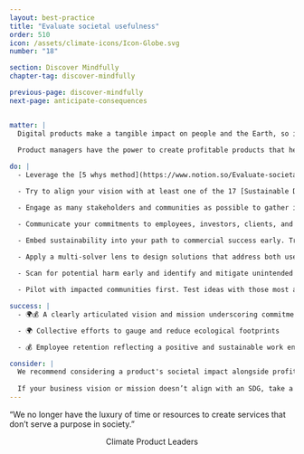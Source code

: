 ```yaml
---
layout: best-practice
title: "Evaluate societal usefulness"
order: 510
icon: /assets/climate-icons/Icon-Globe.svg
number: "18"

section: Discover Mindfully
chapter-tag: discover-mindfully

previous-page: discover-mindfully
next-page: anticipate-consequences


matter: |
  Digital products make a tangible impact on people and the Earth, so it is important to consider the societal impact of what we create. Historically, many companies have focused primarily on financial returns. Now, it has become more common to prioritize the [triple bottom line](https://en.wikipedia.org/wiki/Triple_bottom_line), and begin ESG (Environmental, Social & Governance) reporting. However, these efforts are sometimes disjointed or exclude other important considerations.  
  
  Product managers have the power to create profitable products that help society and reduce harm to the environment simultaneously, rethinking how to solve a problem entirely with radical innovation. Using systems thinking, a product manager can ensure that a single investment (or product) will solve multiple problems. This is called multisolving.

do: |
  - Leverage the [5 whys method](https://www.notion.so/Evaluate-societal-usefulness-152e32ff00fd81e8b2e3dbd488b72dbb?pvs=21) to dial into why a product or feature is needed.

  - Try to align your vision with at least one of the 17 [Sustainable Development Goals (SDGs)](https://www.undp.org/sustainable-development-goals).

  - Engage as many stakeholders and communities as possible to gather input, assess societal needs, and then incorporate their perspectives into the solution design.

  - Communicate your commitments to employees, investors, clients, and other stakeholders.

  - Embed sustainability into your path to commercial success early. Treat it as a value driver and unique selling proposition (USP), especially for B2B and regulated industries.
  
  - Apply a multi-solver lens to design solutions that address both user needs and broader societal or environmental goals.

  - Scan for potential harm early and identify and mitigate unintended social or environmental risks during discovery.

  - Pilot with impacted communities first. Test ideas with those most affected by environmental and social challenges to ensure equity and relevance.

success: |
  - 🌍💰 A clearly articulated vision and mission underscoring commitment to societal and global challenges

  - 🌍 Collective efforts to gauge and reduce ecological footprints

  - 💰 Employee retention reflecting a positive and sustainable work environment

consider: |
  We recommend considering a product's societal impact alongside profitability, before launching a new product (or new features for an existing product). You can do this by considering the planet during the strategic planning phase [6 - Include the planet in your brief](include-the-planet-in-your-brief). At a higher level, you can try framing your vision for the product and for your organization using the [SDG framework](https://www.undp.org/sustainable-development-goals) (or equivalent)  [Set environmental OKRs](set-environmental-okrs).
  
  If your business vision or mission doesn’t align with an SDG, take a moment to evaluate its impact on society, people, and the planet. Every business is part of a larger interconnected system. See more about this in the following best practice [Anticipate consequences](anticipate-consequences).
---
```


<div class="bigquote">
  <span class="highlight">“We no longer have the luxury of time or resources to create services that don’t serve a purpose in society.” </span>
</div>

<p style="text-align:center;">Climate Product Leaders</a></p>